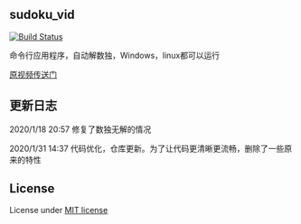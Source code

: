 ## sudoku_vid

[![Build Status](https://travis-ci.com/niedong/sudoku_vid.svg?branch=master)](https://travis-ci.com/niedong/sudoku_vid)

命令行应用程序，自动解数独，Windows，linux都可以运行

[原视频传送门](https://www.bilibili.com/video/av83677382/)

## 更新日志
2020/1/18 20:57 修复了数独无解的情况

2020/1/31 14:37 代码优化，仓库更新。为了让代码更清晰更流畅，删除了一些原来的特性

## License
License under [MIT license](https://github.com/niedong/sudoku_vid/blob/master/LICENSE)
